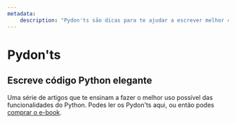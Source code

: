 ```yaml
---
metadata:
    description: "Pydon'ts são dicas para te ajudar a escrever melhor código Python."
---
```


# Pydon'ts

## Escreve código Python elegante

Uma série de artigos que te ensinam a fazer o melhor uso possível das funcionalidades do Python.
Podes ler os Pydon'ts aqui, ou então podes [comprar o e-book][book].

[book]: https://gum.co/pydonts
